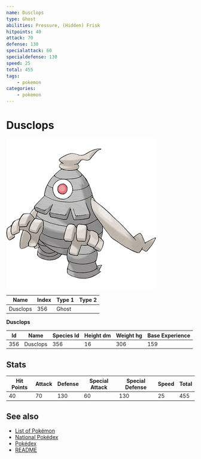 ```yaml
---
name: Dusclops
type: Ghost
abilities: Pressure, (Hidden) Frisk
hitpoints: 40
attack: 70
defense: 130
specialattack: 60
specialdefense: 130
speed: 25
total: 455
tags:
    - pokemon
categories:
    - pokemon
---
```


# Dusclops


![Dusclops](images/356.png)

| **Name** | **Index** | **Type 1** | **Type 2** |
|----|----|----|----|
| Dusclops | 356 | Ghost  |  |

**Dusclops** 




| **Id** | **Name** | **Species Id** | **Height dm** | **Weight hg** | **Base Experience** |
|--------|----------|----------------|------------|------------|---------------------|
| 356 | Dusclops | 356 | 16 | 306 | 159 |



## Stats

| **Hit Points** | **Attack** | **Defense** | **Special Attack** | **Special Defense** | **Speed** | **Total** |
|----------------|------------|-------------|--------------------|---------------------|-----------|-----------|
| 40 | 70 | 130 | 60 | 130 | 25 | 455 |

## See also

- [List of Pokémon](../pokemon.md)
- [National Pokédex](../national_pokedex.md)
- [Pokédex](../pokedex.md)
- [README](../README.md)
